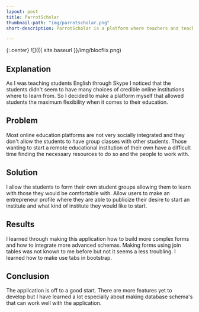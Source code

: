 ```yaml
---
layout: post
title: ParrotScholar
thumbnail-path: "img/parrotscholar.png"
short-description: ParrotScholar is a platform where teachers and teachers can meet and have classes

---
```


{:.center}
![]({{ site.baseurl }}/img/blocflix.png)

## Explanation

As I was teaching students English through Skype I noticed that the students didn't seem to have many choices of credible online institutions where to learn from. So I decided to make a platform myself that allowed students the maximum flexibility when it comes to their education.

## Problem
Most online education platforms are not very socially integrated and they don't allow the students to have group classes with other students. Those wanting to start a remote educational institution of their own have a difficult time finding the necessary resources to do so and the people to work with.


## Solution

I allow the students to form their own student groups allowing them to learn with those they would be comfortable with. Allow users to make an entrepreneur profile where they are able to publicize their desire to start an institute and what kind of institute they would like to start.

## Results

I learned through making this application how to build more complex forms and how to integrate more advanced schemas. Making forms using join tables was not known to me before but not it seems a less troubling. I learned how to make use tabs in bootstrap.

## Conclusion
The application is off to a good start. There are more features yet to develop but I have learned a lot especially about making database schema's that can work well with the application.
